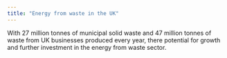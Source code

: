 ```yaml
---
title: "Energy from waste in the UK"
---
```

With 27 million tonnes of municipal solid waste and 47 million tonnes of waste from UK businesses produced every year, there potential for growth and further investment in the energy from waste sector.
